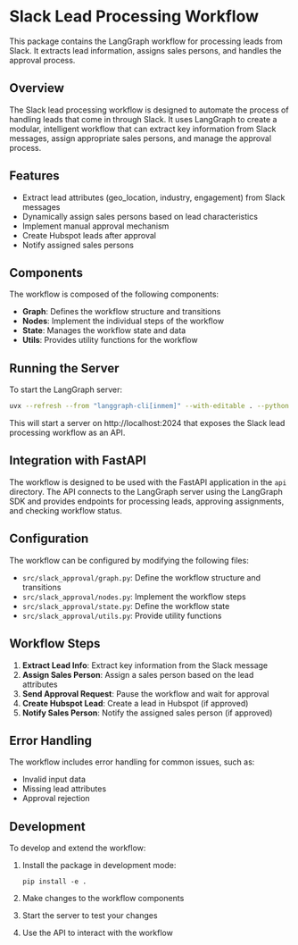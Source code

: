# Slack Lead Processing Workflow

This package contains the LangGraph workflow for processing leads from Slack. It extracts lead information, assigns sales persons, and handles the approval process.

## Overview

The Slack lead processing workflow is designed to automate the process of handling leads that come in through Slack. It uses LangGraph to create a modular, intelligent workflow that can extract key information from Slack messages, assign appropriate sales persons, and manage the approval process.

## Features

- Extract lead attributes (geo_location, industry, engagement) from Slack messages
- Dynamically assign sales persons based on lead characteristics
- Implement manual approval mechanism
- Create Hubspot leads after approval
- Notify assigned sales persons

## Components

The workflow is composed of the following components:

- **Graph**: Defines the workflow structure and transitions
- **Nodes**: Implement the individual steps of the workflow
- **State**: Manages the workflow state and data
- **Utils**: Provides utility functions for the workflow

## Running the Server

To start the LangGraph server:

```bash
uvx --refresh --from "langgraph-cli[inmem]" --with-editable . --python 3.11 langgraph dev
```

This will start a server on http://localhost:2024 that exposes the Slack lead processing workflow as an API.

## Integration with FastAPI

The workflow is designed to be used with the FastAPI application in the `api` directory. The API connects to the LangGraph server using the LangGraph SDK and provides endpoints for processing leads, approving assignments, and checking workflow status.

## Configuration

The workflow can be configured by modifying the following files:

- `src/slack_approval/graph.py`: Define the workflow structure and transitions
- `src/slack_approval/nodes.py`: Implement the workflow steps
- `src/slack_approval/state.py`: Define the workflow state
- `src/slack_approval/utils.py`: Provide utility functions

## Workflow Steps

1. **Extract Lead Info**: Extract key information from the Slack message
2. **Assign Sales Person**: Assign a sales person based on the lead attributes
3. **Send Approval Request**: Pause the workflow and wait for approval
4. **Create Hubspot Lead**: Create a lead in Hubspot (if approved)
5. **Notify Sales Person**: Notify the assigned sales person (if approved)

## Error Handling

The workflow includes error handling for common issues, such as:

- Invalid input data
- Missing lead attributes
- Approval rejection

## Development

To develop and extend the workflow:

1. Install the package in development mode:
   ```
   pip install -e .
   ```

2. Make changes to the workflow components
3. Start the server to test your changes
4. Use the API to interact with the workflow
